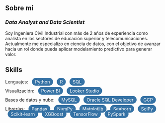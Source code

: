 ## Sobre mí

<h3><i>Data Analyst and Data Scientist</i></h3>

Soy Ingeniera Civil Industrial con más de 2 años de experiencia como analista en los sectores de educación superior y telecomunicaciones. Actualmente me especializo en ciencia de datos, con el objetivo de avanzar hacia un rol donde pueda aplicar modelamiento predictivo para generar valor.

## Skills

<div style="font-weight:normal; font-size:0.9rem; margin-bottom:0;">Lenguajes: 
  <span style="background-color:#3572A5; color:white; padding:4px 10px; border-radius:20px; margin-left:8px; font-size:0.9rem; font-weight:normal;">Python</span>
  <span style="background-color:#3572A5; color:white; padding:4px 10px; border-radius:20px; margin-left:8px; font-size:0.9rem; font-weight:normal;">R</span>
  <span style="background-color:#3572A5; color:white; padding:4px 10px; border-radius:20px; margin-left:8px; font-size:0.9rem; font-weight:normal;">SQL</span>
</div>

<div style="font-weight:normal; font-size:0.9rem; margin-bottom:0; margin-top:12px;">Visualización: 
  <span style="background-color:#3572A5; color:white; padding:4px 10px; border-radius:20px; margin-left:8px; font-size:0.9rem; font-weight:normal;">Power BI</span>
  <span style="background-color:#3572A5; color:white; padding:4px 10px; border-radius:20px; margin-left:8px; font-size:0.9rem; font-weight:normal;">Looker Studio</span>
</div>

<div style="font-weight:normal; font-size:0.9rem; margin-bottom:0; margin-top:12px;">Bases de datos y nube: 
  <span style="background-color:#3572A5; color:white; padding:4px 10px; border-radius:20px; margin-left:8px; font-size:0.9rem; font-weight:normal;">MySQL</span>
  <span style="background-color:#3572A5; color:white; padding:4px 10px; border-radius:20px; margin-left:8px; font-size:0.9rem; font-weight:normal;">Oracle SQL Developer</span>
  <span style="background-color:#3572A5; color:white; padding:4px 10px; border-radius:20px; margin-left:8px; font-size:0.9rem; font-weight:normal;">GCP</span>
</div>

<div style="font-weight:normal; font-size:0.9rem; margin-bottom:0; margin-top:12px;">Librerías: 
  <span style="background-color:#3572A5; color:white; padding:4px 10px; border-radius:20px; margin-left:8px; font-size:0.9rem; font-weight:normal;">Pandas</span>
  <span style="background-color:#3572A5; color:white; padding:4px 10px; border-radius:20px; margin-left:8px; font-size:0.9rem; font-weight:normal;">NumPy</span>
  <span style="background-color:#3572A5; color:white; padding:4px 10px; border-radius:20px; margin-left:8px; font-size:0.9rem; font-weight:normal;">Matplotlib</span>
  <span style="background-color:#3572A5; color:white; padding:4px 10px; border-radius:20px; margin-left:8px; font-size:0.9rem; font-weight:normal;">Seaborn</span>
  <span style="background-color:#3572A5; color:white; padding:4px 10px; border-radius:20px; margin-left:8px; font-size:0.9rem; font-weight:normal;">SciPy</span>
  <span style="background-color:#3572A5; color:white; padding:4px 10px; border-radius:20px; margin-left:8px; font-size:0.9rem; font-weight:normal;">Scikit-learn</span>
  <span style="background-color:#3572A5; color:white; padding:4px 10px; border-radius:20px; margin-left:8px; font-size:0.9rem; font-weight:normal;">XGBoost</span>
  <span style="background-color:#3572A5; color:white; padding:4px 10px; border-radius:20px; margin-left:8px; font-size:0.9rem; font-weight:normal;">TensorFlow</span>
  <span style="background-color:#3572A5; color:white; padding:4px 10px; border-radius:20px; margin-left:8px; font-size:0.9rem; font-weight:normal;">PySpark</span>

</div>
